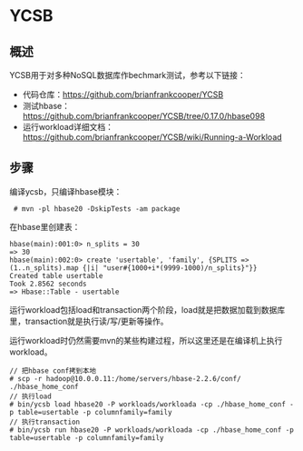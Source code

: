 # YCSB

## 概述

YCSB用于对多种NoSQL数据库作bechmark测试，参考以下链接：

- 代码仓库：https://github.com/brianfrankcooper/YCSB
- 测试hbase：https://github.com/brianfrankcooper/YCSB/tree/0.17.0/hbase098
- 运行workload详细文档：https://github.com/brianfrankcooper/YCSB/wiki/Running-a-Workload

## 步骤

编译ycsb，只编译hbase模块：

```
 # mvn -pl hbase20 -DskipTests -am package
```

在hbase里创建表：

```
hbase(main):001:0> n_splits = 30
=> 30
hbase(main):002:0> create 'usertable', 'family', {SPLITS => (1..n_splits).map {|i| "user#{1000+i*(9999-1000)/n_splits}"}}
Created table usertable
Took 2.8562 seconds
=> Hbase::Table - usertable
```

运行workload包括load和transaction两个阶段，load就是把数据加载到数据库里，transaction就是执行读/写/更新等操作。

运行workload时仍然需要mvn的某些构建过程，所以这里还是在编译机上执行workload。

```
// 把hbase conf拷到本地
# scp -r hadoop@10.0.0.11:/home/servers/hbase-2.2.6/conf/ ./hbase_home_conf
// 执行load
# bin/ycsb load hbase20 -P workloads/workloada -cp ./hbase_home_conf -p table=usertable -p columnfamily=family
// 执行transaction
# bin/ycsb run hbase20 -P workloads/workloada -cp ./hbase_home_conf -p table=usertable -p columnfamily=family
```





